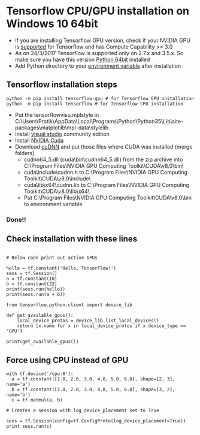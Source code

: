 # Tensorflow CPU/GPU installation on Windows 10 64bit       
- If you are installing Tensorflow GPU version, check if your NVIDIA GPU is [supported](https://developer.nvidia.com/cuda-gpus) for Tensorflow and has Compute Capability >= 3.0     
- As on 24/3/2017 Tensorflow is supported only on 2.7.x and 3.5.x. So make sure you have this version [Python 64bit](https://www.python.org/downloads/) installed    
- Add Python directory to your [environment variable](http://www.netinstructions.com/content/images/2016/12/adding-cudnn-to-your-path-tensorflow-windows-7.png) after installation      
            
  
## Tensorflow installation steps   
```python -m pip install tensorflow-gpu # for Tensorflow GPU installation```        
```python -m pip install tensorflow # for Tensorflow CPU installation```     
- Put the tensorflowvisu.mplstyle in C:\Users\Pratik\AppData\Local\Programs\Python\Python35\Lib\site-packages\matplotlib\mpl-data\stylelib    
- Install [visual studio](https://www.visualstudio.com/downloads) community edition      
- Install [NVIDIA Cuda](https://developer.nvidia.com/compute/cuda/8.0/Prod2/local_installers/cuda_8.0.61_win10-exe)      
- Download [cuDNN](https://developer.nvidia.com/cudnn) and put those files where CUDA was installed (merge folders)      
    - cudnn64_5.dll (cuda\bin\cudnn64_5.dll) from the zip archive into C:\Program Files\NVIDIA GPU Computing Toolkit\CUDA\v8.0\bin\        
    - cuda\include\cudnn.h to C:\Program Files\NVIDIA GPU Computing Toolkit\CUDA\v8.0\include\       
    - cuda\lib\x64\cudnn.lib to C:\Program Files\NVIDIA GPU Computing Toolkit\CUDA\v8.0\lib\x64\        
    - Put C:\Program Files\NVIDIA GPU Computing Toolkit\CUDA\v8.0\bin to environment variable       

### Done!!   

## Check installation with these lines    

```import tensorflow as tf    

# Below code print out active GPUs   

hello = tf.constant('Hello, TensorFlow!')    
sess = tf.Session()    
a = tf.constant(10)    
b = tf.constant(32)    
print(sess.run(hello))   
print(sess.run(a + b))    

from tensorflow.python.client import device_lib

def get_available_gpus():
    local_device_protos = device_lib.list_local_devices()
    return [x.name for x in local_device_protos if x.device_type == 'GPU']

print(get_available_gpus()) 
```
## Force using CPU instead of GPU
```
with tf.device('/cpu:0'):
  a = tf.constant([1.0, 2.0, 3.0, 4.0, 5.0, 6.0], shape=[2, 3], name='a')
  b = tf.constant([1.0, 2.0, 3.0, 4.0, 5.0, 6.0], shape=[3, 2], name='b')
  c = tf.matmul(a, b)
  
# Creates a session with log_device_placement set to True

sess = tf.Session(config=tf.ConfigProto(log_device_placement=True))
print sess.run(c)    

